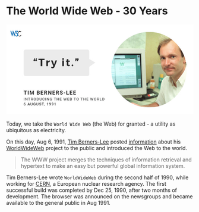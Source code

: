 # The World Wide Web - 30 Years

<img class="medium" src="/static/2021/www-try-it.jpg" alt="WWW - Try It" loading="lazy">

Today, we take the `World Wide Web` (the Web) for granted - a utility as ubiquitous as electricity.

On this day, Aug 6, 1991, [Tim Berners-Lee](https://en.wikipedia.org/wiki/WorldWideWeb) posted [information](https://groups.google.com/g/comp.archives/c/CfsHlSNYPUI/m/DTs60INnuzcJ?pli=1) about his [WorldWideWeb](https://en.wikipedia.org/wiki/WorldWideWeb) project to the public and introduced the Web to the world.

> The WWW project merges the techniques of information retrieval and hypertext to 
make an easy but powerful global information system.

Tim Berners-Lee wrote `WorldWideWeb` during the second half of 1990, while working for [CERN](https://en.wikipedia.org/wiki/CERN), a European nuclear research agency. The first successful build was completed by Dec 25, 1990, after two months of development. The browser was announced on the newsgroups and became available to the general public in Aug 1991.